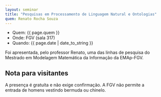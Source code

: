 ```yaml
---
layout: seminar
title: "Pesquisas em Processamento de Linguagem Natural e Ontologias"
quem: Renato Rocha Souza  
---
```


- Quem:  {{ page.quem }}
- Onde:  FGV (sala 317)
- Quando: {{ page.date | date_to_string }}

Foi apresentada, pelo professor Renato, uma das linhas de pesquisa do
Mestrado em Modelagem Matemática da Informação da EMAp-FGV.


## Nota para visitantes

A presença é gratuíta e não exige confirmação. A FGV não permite a
entrada de homens vestindo bermuda ou chinelo.
